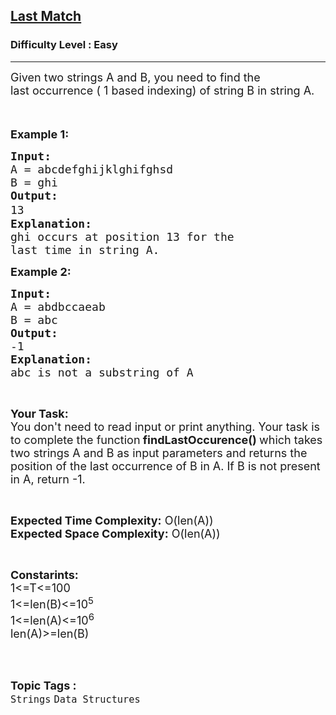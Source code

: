 <h2><a href="https://practice.geeksforgeeks.org/problems/last-match1928/1?utm_source=gfg&utm_medium=article&utm_campaign=bottom_sticky_on_article">Last Match</a></h2><h3>Difficulty Level : Easy</h3><hr><div class="problems_problem_content__Xm_eO"><p><span style="font-size:18px">Given two strings A and B, you need to find the last&nbsp;occurrence ( 1 based indexing) of string B in string A.</span></p>

<p><span style="font-size:18px">&nbsp;</span></p>

<p><span style="font-size:18px"><strong>Example 1:</strong></span></p>

<pre><span style="font-size:18px"><strong>Input:</strong>
A = abcdefghijklghifghsd
B = ghi
<strong>Output:</strong>
13<span style="font-size:20px">
</span><strong>Explanation:</strong>
ghi occurs at position 13 for the
last time in string A.
</span></pre>

<p><span style="font-size:18px"><strong>Example 2:</strong></span></p>

<pre><span style="font-size:18px"><strong>Input:</strong>
A = abdbccaeab
B = abc</span><span style="font-size:18px">
<strong>Output:</strong>
-1
<strong>Explanation:</strong></span>
<span style="font-size:18px">abc is not a substring of A</span>
</pre>

<p>&nbsp;</p>

<p><span style="font-size:18px"><strong>Your Task:</strong><br>
You don't need to read input or print anything. Your task is to complete the function<strong> findLastOccurence() </strong>which takes two strings A and B&nbsp;as input parameters and returns the position of the last occurrence of B in A. If B&nbsp;is not present in A, return -1.</span></p>

<p>&nbsp;</p>

<p><span style="font-size:18px"><strong>Expected Time Complexity:</strong> O(len(A))<br>
<strong>Expected Space Complexity:</strong> O(len(A))</span></p>

<p>&nbsp;</p>

<p><span style="font-size:18px"><strong>Constarints:</strong><br>
1&lt;=T&lt;=100<br>
1&lt;=len(B)&lt;=10<sup>5</sup><br>
1&lt;=len(A)&lt;=10<sup>6</sup><br>
len(A)&gt;=len(B)</span><br>
&nbsp;</p>
</div><br><p><span style=font-size:18px><strong>Topic Tags : </strong><br><code>Strings</code>&nbsp;<code>Data Structures</code>&nbsp;